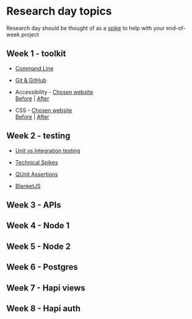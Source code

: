 # Research day topics
Research day should be thought of as a [spike](http://www.extremeprogramming.org/rules/spike.html) to help with your end-of-week project

## Week 1 - toolkit
+ [Command Line](nice-link-here)

+ [Git & GitHub](https://github.com/FAC10/research.git)

+ Accessibility - [Chosen website](nice-link-here)  
[Before](nice-link-here) | [After](nice-link-here)

+ CSS - [Chosen website](https://majakudlicka.github.io/)  
[Before](https://majakudlicka.github.io/) | [After](http://codepen.io/majakudlicka/pen/ZBGZxV?editors=1100)

## Week 2 - testing

+ [Unit vs Integration testing](nice-link-here)

+ [Technical Spikes](nice-link-here)

+ [QUnit Assertions](nice-link-here)

+ [BlanketJS](nice-link-here)

## Week 3 - APIs

## Week 4 - Node 1

## Week 5 - Node 2

## Week 6 - Postgres

## Week 7 - Hapi views

## Week 8 - Hapi auth

